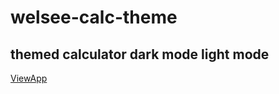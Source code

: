 # welsee-calc-theme
themed calculator dark mode light mode
---
[ViewApp](https://johnweslee.github.io/welsee-calc-theme/)
